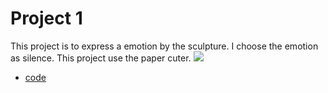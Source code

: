 # Project 1
This project is to express a emotion by the sculpture. I choose the emotion as silence. This project use the paper cuter.
![](https://github.com/Zgpp/Zgpp.github.io/blob/master/cim542hw/images/project1.gif)
* [code](https://github.com/Zgpp/Zgpp.github.io/blob/master/cim542hw/ino/project_1.ino)
